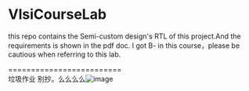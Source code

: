 # VlsiCourseLab<br>
this repo contains the Semi-custom design's RTL of this project.And the requirements is shown in the pdf doc.
I got B- in this course，please be cautious when referring to this lab.

=========================<br>
垃圾作业 别抄。么么么么![image](https://user-images.githubusercontent.com/31928726/125885864-409ea7a7-4b92-4681-a0b2-bf95cf6062e5.png)


